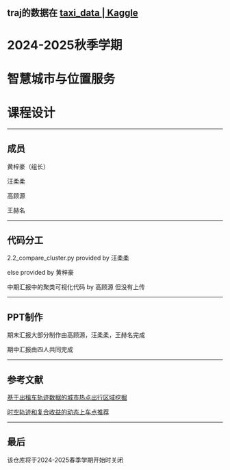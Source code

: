 traj的数据在 [taxi_data | Kaggle](https://www.kaggle.com/datasets/hesunset/taxi-data)
----------------------------------

# 2024-2025秋季学期

# 智慧城市与位置服务

# 课程设计

--------------------------------------------------------------

## 成员

黄梓豪（组长）

汪柔柔

高顾源

王赫名

--------------------------------

## 代码分工

2.2_compare_cluster.py provided by 汪柔柔

else provided by 黄梓豪

中期汇报中的聚类可视化代码 by 高顾源 但没有上传

---------------------------------

## PPT制作

期末汇报大部分制作由高顾源，汪柔柔，王赫名完成

期中汇报由四人共同完成

---------------------------

## 参考文献

[基于出租车轨迹数据的城市热点出行区域挖掘](http://www.shcas.net/jsjyup/pdf/2018/1/%E5%9F%BA%E4%BA%8E%E5%87%BA%E7%A7%9F%E8%BD%A6%E8%BD%A8%E8%BF%B9%E6%95%B0%E6%8D%AE%E7%9A%84%E5%9F%8E%E5%B8%82%E7%83%AD%E7%82%B9%E5%87%BA%E8%A1%8C%E5%8C%BA%E5%9F%9F%E6%8C%96%E6%8E%98.pdf)

[时空轨迹和复合收益的动态上车点推荐](https://openurl.ebsco.com/EPDB%3Agcd%3A2%3A2560674/detailv2?sid=ebsco%3Aplink%3Ascholar&id=ebsco%3Agcd%3A158682583&crl=c&link_origin=scholar.google.com)

---------------------------------

## 最后

该仓库将于2024-2025春季学期开始时关闭
